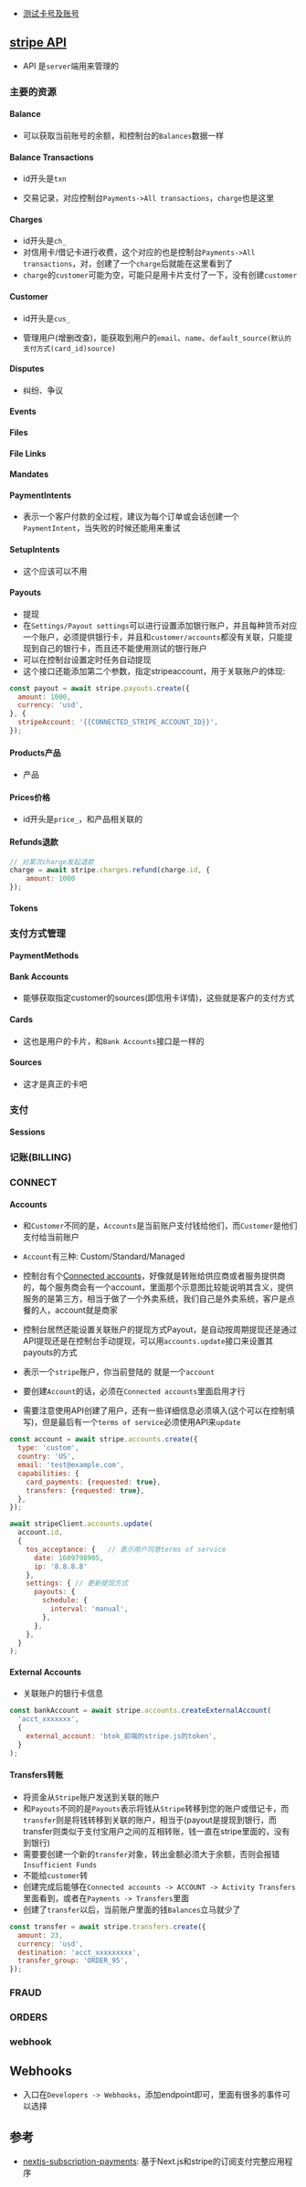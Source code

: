 - [测试卡号及账号](https://stripe.com/docs/testing)

## [stripe API](https://stripe.com/docs/api)

- API 是`server`端用来管理的

### 主要的资源

#### Balance

- 可以获取当前账号的余额，和控制台的`Balances`数据一样

#### Balance Transactions

- id开头是`txn`

- 交易记录，对应控制台`Payments->All transactions`，`charge`也是这里

#### Charges

- id开头是`ch_`
- 对信用卡/借记卡进行收费，这个对应的也是控制台`Payments->All transactions`，对，创建了一个`charge`后就能在这里看到了
- `charge`的`customer`可能为空，可能只是用卡片支付了一下，没有创建`customer`

#### Customer

- id开头是`cus_`

- 管理用户(增删改查)，能获取到用户的`email`、`name`、`default_source(默认的支付方式(card_id)source)`

#### Disputes

- 纠纷、争议

#### Events

#### Files

#### File Links

#### Mandates

#### PaymentIntents

- 表示一个客户付款的全过程，建议为每个订单或会话创建一个`PaymentIntent`，当失败的时候还能用来重试

#### SetupIntents

- 这个应该可以不用

#### Payouts

- 提现
- 在`Settings/Payout settings`可以进行设置添加银行账户，并且每种货币对应一个账户，必须提供银行卡，并且和`customer/accounts`都没有关联，只能提现到自己的银行卡，而且还不能使用测试的银行账户
- 可以在控制台设置定时任务自动提现
- 这个接口还能添加第二个参数，指定stripeaccount，用于关联账户的体现:

```javascript
const payout = await stripe.payouts.create({
  amount: 1000,
  currency: 'usd',
}, {
  stripeAccount: '{{CONNECTED_STRIPE_ACCOUNT_ID}}',
});
```

#### Products产品

- 产品

#### Prices价格

- id开头是`price_`，和产品相关联的

#### Refunds退款

```javascript
// 对某次charge发起退款
charge = await stripe.charges.refund(charge.id, {
	amount: 1000
});
```

#### Tokens

### 支付方式管理

#### PaymentMethods

#### Bank Accounts

- 能够获取指定customer的sources(即信用卡详情)，这些就是客户的支付方式

#### Cards

- 这也是用户的卡片，和`Bank Accounts`接口是一样的

#### Sources

- 这才是真正的卡吧

### 支付

#### Sessions

### 记账(BILLING)

### CONNECT

#### Accounts

- 和`Customer`不同的是，`Accounts`是当前账户支付钱给他们，而`Customer`是他们支付给当前账户
- `Account`有三种: Custom/Standard/Managed

- 控制台有个[Connected accounts](https://dashboard.stripe.com/test/connect/accounts/overview)，好像就是转账给供应商或者服务提供商的，每个服务商会有一个account，里面那个示意图比较能说明其含义，提供服务的是第三方，相当于做了一个外卖系统，我们自己是外卖系统，客户是点餐的人，account就是商家
- 控制台居然还能设置关联账户的提现方式Payout，是自动按周期提现还是通过API提现还是在控制台手动提现，可以用`accounts.update`接口来设置其payouts的方式

- 表示一个`stripe`账户，你当前登陆的 就是一个`account`
- 要创建`Account`的话，必须在`Connected accounts`里面启用才行
- 需要注意使用API创建了用户，还有一些详细信息必须填入(这个可以在控制填写)，但是最后有一个`terms of service`必须使用API来`update`

```javascript
const account = await stripe.accounts.create({
  type: 'custom',
  country: 'US',
  email: 'test@example.com',
  capabilities: {
    card_payments: {requested: true},
    transfers: {requested: true},
  },
});

await stripeClient.accounts.update(
  account.id,
  {
    tos_acceptance: {	// 表示用户同意terms of service
      date: 1609798905,
      ip: '8.8.8.8'
    },
    settings: {	// 更新提现方式
      payouts: {
        schedule: {
          interval: 'manual',
        },
      },
    },
  }
);
```

#### External Accounts

- 关联账户的银行卡信息

```javascript
const bankAccount = await stripe.accounts.createExternalAccount(
  'acct_xxxxxxx',
  {
    external_account: 'btok_前端的stripe.js的token',
  }
);
```

#### Transfers转账

- 将资金从`Stripe`账户发送到关联的账户
- 和`Payouts`不同的是`Payouts`表示将钱从`Stripe`转移到您的账户或借记卡，而`transfer`则是将钱转移到关联的账户，相当于(payout是提现到银行，而transfer则类似于支付宝用户之间的互相转账，钱一直在stripe里面的，没有到银行)
- 需要要创建一个新的`transfer`对象，转出金额必须大于余额，否则会报错`Insufficient Funds`
- 不能给`customer`转
- 创建完成后能够在`Connected accounts -> ACCOUNT -> Activity Transfers`里面看到，或者在`Payments -> Transfers`里面
- 创建了`transfer`以后，当前账户里面的钱`Balances`立马就少了

```javascript
const transfer = await stripe.transfers.create({
  amount: 23,
  currency: 'usd',
  destination: 'acct_xxxxxxxxx',
  transfer_group: 'ORDER_95',
});
```

### FRAUD

### ORDERS

### webhook

## Webhooks

- 入口在`Developers -> Webhooks`，添加endpoint即可，里面有很多的事件可以选择

## 参考

- [nextjs-subscription-payments](https://github.com/vercel/nextjs-subscription-payments): 基于Next.js和stripe的订阅支付完整应用程序